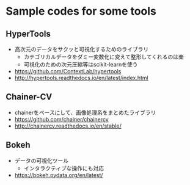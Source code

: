 # Sample codes for some tools

## HyperTools
- 高次元のデータをサクッと可視化するためのライブラリ
  - カテゴリカルデータをダミー変数化に変えて整形してくれるのは楽
  - 可視化のための次元圧縮等はscikit-learnを使う
- https://github.com/ContextLab/hypertools
- http://hypertools.readthedocs.io/en/latest/index.html

## Chainer-CV
- chainerをベースにして、画像処理系をまとめたライブラリ
- https://github.com/chainer/chainercv
- http://chainercv.readthedocs.io/en/stable/

## Bokeh
- データの可視化ツール
  - インタラクティブな操作にも対応
- https://bokeh.pydata.org/en/latest/
